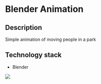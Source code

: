# Blender Animation

## Description
Simple animation of moving people in a park

## Technology stack
- Blender

![](BlenderAnimation.gif)